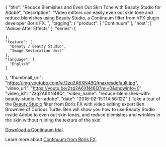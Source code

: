 {
  "title": "Reduce Blemishes and Even Out Skin Tone with Beauty Studio for Adobe",
  "description": "Video editors can easily even out skin tone and reduce blemishes using Beauty Studio, a Continuum filter from VFX plugin developer Boris FX. ",
  "tagging": {
    "product": [
      "Continuum"
    ],
    "host": [
      "Adobe After Effects"
    ],
    "series": [

    ],
    "feature": [
      "Beauty / Beauty Studio",
      "Image Restoration Unit"
    ],
    "language": [
      "English"
    ]
  },
  "thumbnail_url": "https://img.youtube.com/vi/2zq2A6XN48Q/maxresdefault.jpg",
  "video_url": "https://youtu.be/2zq2A6XN48Q?rel=0&showinfo=0",
  "video_id": "2zq2A6XN48Q",
  "video_name": "reduce-blemishes-with-beauty-studio-for-adobe",
  "date": "2018-02-15T14:56:12Z"
}
Take a tour of the [Beauty Studio](/products/continuum-filters/beauty-studio-filter-in-continuum/) filter from Boris FX with video editing expert Ben Brownlee of Curious Turtle. Ben will show you how to use Beauty Studio inside Adobe to even out skin tones, and reduce blemishes and wrinkles in the skin without ruining the texture of the skin.

[Download a Continuum trial](/downloads/?).

Learn more about [Continuum from Boris FX](/products/continuum/).
